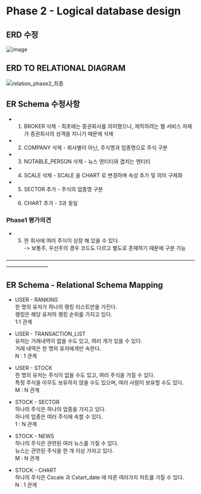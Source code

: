 # Phase 2 - Logical database design
## ERD 수정   
![image](https://user-images.githubusercontent.com/33113480/143772912-a9face08-c10f-4bb3-b010-1fbab9bcd3c4.png)

## ERD TO RELATIONAL DIAGRAM   
![relation_phase2_최종](https://user-images.githubusercontent.com/33113480/143677847-57727783-9e01-4a66-8ca0-913f51633a0e.jpg)

## ER Schema 수정사항   
* 1. BROKER 삭제 - 최초에는 증권회사를 의미했으나, 제작하려는 웹 서비스 자체가 증권회사의 성격을 지니기 때문에 삭제   
* 2. COMPANY 삭제 - 회사별이 아닌, 주식명과 업종명으로 주식 구분   
* 3. NOTABLE_PERSON 삭제 - 뉴스 엔티티와 겹치는 엔티티   
* 4. SCALE 삭제 - SCALE 을 CHART 로 변경하며 속성 추가 및 의미 구체화   
* 5. SECTOR 추가 - 주식의 업종명 구분   
* 6. CHART 추가 - 3과 동일   

### Phase1 평가의견   
* 5. 한 회사에 여러 주식이 상장 해 있을 수 있다.   
-> 보통주, 우선주의 경우 코드도 다르고 별도로 존재하기 때문에 구분 가능   

————————————————————————————————————————————
## ER Schema - Relational Schema Mapping   
* USER - RANKING   
한 명의 유저가 하나의 랭킹 리스트만을 가진다.   
랭킹은 해당 유저의 랭킹 순위를 가지고 있다.   
1:1 관계   
   
* USER - TRANSACTION_LIST   
유저는 거래내역이 없을 수도 있고, 여러 개가 있을 수 있다.   
거래 내역은 한 명의 유저에게만 속한다.   
N : 1 관계   
   
* USER - STOCK   
한 명의 유저는 주식이 없을 수도 있고, 여러 주식을 가질 수 있다.   
특정 주식을 아무도 보유하지 않을 수도 있으며, 여러 사람이 보유할 수도 있다.   
M : N 관계    
    
* STOCK - SECTOR   
하나의 주식은 하나의 업종을 가지고 있다.   
하나의 업종은 여러 주식에 속할 수 있다.   
1 : N 관계   
   
* STOCK - NEWS   
하나의 주식은 관련된 여러 뉴스를 가질 수 있다.   
뉴스는 관련된 주식을 한 개 이상 가자고 있다.   
M : N 관계   
   
* STOCK - CHART   
하나의 주식은 Cscale 과 Cstart_date 에 따른 여러가지 차트를 가질 수 있다.   
N : 1 관계   
   